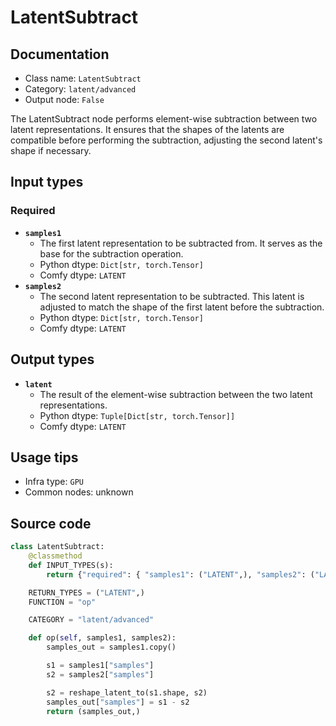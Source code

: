 # LatentSubtract
## Documentation
- Class name: `LatentSubtract`
- Category: `latent/advanced`
- Output node: `False`

The LatentSubtract node performs element-wise subtraction between two latent representations. It ensures that the shapes of the latents are compatible before performing the subtraction, adjusting the second latent's shape if necessary.
## Input types
### Required
- **`samples1`**
    - The first latent representation to be subtracted from. It serves as the base for the subtraction operation.
    - Python dtype: `Dict[str, torch.Tensor]`
    - Comfy dtype: `LATENT`
- **`samples2`**
    - The second latent representation to be subtracted. This latent is adjusted to match the shape of the first latent before the subtraction.
    - Python dtype: `Dict[str, torch.Tensor]`
    - Comfy dtype: `LATENT`
## Output types
- **`latent`**
    - The result of the element-wise subtraction between the two latent representations.
    - Python dtype: `Tuple[Dict[str, torch.Tensor]]`
    - Comfy dtype: `LATENT`
## Usage tips
- Infra type: `GPU`
- Common nodes: unknown


## Source code
```python
class LatentSubtract:
    @classmethod
    def INPUT_TYPES(s):
        return {"required": { "samples1": ("LATENT",), "samples2": ("LATENT",)}}

    RETURN_TYPES = ("LATENT",)
    FUNCTION = "op"

    CATEGORY = "latent/advanced"

    def op(self, samples1, samples2):
        samples_out = samples1.copy()

        s1 = samples1["samples"]
        s2 = samples2["samples"]

        s2 = reshape_latent_to(s1.shape, s2)
        samples_out["samples"] = s1 - s2
        return (samples_out,)

```
